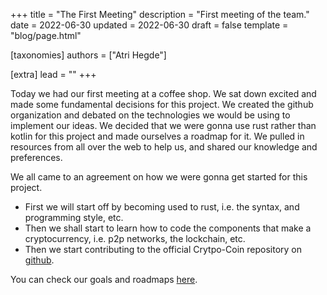 +++
title = "The First Meeting"
description = "First meeting of the team."
date = 2022-06-30
updated = 2022-06-30
draft = false
template = "blog/page.html"

[taxonomies]
authors = ["Atri Hegde"]

[extra]
lead = ""
+++

Today we had our first meeting at a coffee shop. We sat down excited and made some fundamental decisions for this project. We created the
github organization and debated on the technologies we would be using to implement our ideas.
We decided that we were gonna use rust rather than kotlin for this project and made ourselves a roadmap for it. We pulled in resources
from all over the web to help us, and shared our knowledge and preferences.

We all came to an agreement on how we were gonna get started for this project.

- First we will start off by becoming used to rust, i.e. the syntax, and programming style, etc.
- Then we shall start to learn how to code the components that make a cryptocurrency, i.e. p2p networks, the lockchain, etc.
- Then we start contributing to the official Crytpo-Coin repository on [github](https://github.com/Crytpo-Coin).


You can check our goals and roadmaps [here](/docs/roadmap/inital/).
